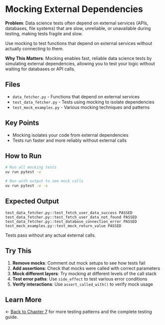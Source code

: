 # Mocking External Dependencies

**Problem**: Data science tests often depend on external services (APIs, databases, file systems) that are slow, unreliable, or unavailable during testing, making tests fragile and slow.

Use mocking to test functions that depend on external services without actually connecting to them.

**Why This Matters**: Mocking enables fast, reliable data science tests by simulating external dependencies, allowing you to test your logic without waiting for databases or API calls.

## Files

- `data_fetcher.py` - Functions that depend on external services
- `test_data_fetcher.py` - Tests using mocking to isolate dependencies
- `test_mock_examples.py` - Various mocking techniques and patterns

## Key Points

- Mocking isolates your code from external dependencies
- Tests run faster and more reliably without external calls

## How to Run

```bash
# Run all mocking tests
uv run pytest -v

# Run with output to see mock calls
uv run pytest -v -s
```

## Expected Output

```
test_data_fetcher.py::test_fetch_user_data_success PASSED
test_data_fetcher.py::test_fetch_user_data_not_found PASSED
test_data_fetcher.py::test_database_connection_error PASSED
test_mock_examples.py::test_mock_return_value PASSED
```

Tests pass without any actual external calls.

## Try This

1. **Remove mocks**: Comment out mock setups to see how tests fail
2. **Add assertions**: Check that mocks were called with correct parameters
3. **Mock different layers**: Try mocking at different levels of the call stack
4. **Test error paths**: Use `side_effect` to test various error conditions
5. **Verify interactions**: Use `assert_called_with()` to verify mock usage

## Learn More

← [Back to Chapter 7](../README.md) for more testing patterns and the complete testing guide.